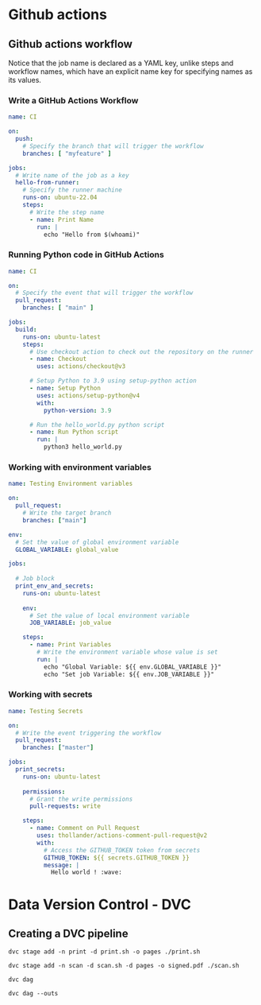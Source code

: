 # Github actions

## Github actions workflow

Notice that the job name is declared as a YAML key, unlike steps and workflow names, which have an explicit name key for specifying names as its values.

### Write a GitHub Actions Workflow

```yaml
name: CI

on:
  push:
    # Specify the branch that will trigger the workflow
    branches: [ "myfeature" ]

jobs:
  # Write name of the job as a key
  hello-from-runner:
    # Specify the runner machine
    runs-on: ubuntu-22.04
    steps:
      # Write the step name
      - name: Print Name
        run: |
          echo "Hello from $(whoami)"
```

### Running Python code in GitHub Actions

```yaml
name: CI

on:
  # Specify the event that will trigger the workflow
  pull_request:
    branches: [ "main" ]

jobs:
  build:
    runs-on: ubuntu-latest
    steps:
      # Use checkout action to check out the repository on the runner
      - name: Checkout
        uses: actions/checkout@v3

      # Setup Python to 3.9 using setup-python action
      - name: Setup Python
        uses: actions/setup-python@v4
        with:
          python-version: 3.9

      # Run the hello_world.py python script
      - name: Run Python script
        run: |
          python3 hello_world.py

```

### Working with environment variables

```yaml
name: Testing Environment variables

on:
  pull_request:
    # Write the target branch
    branches: ["main"]

env:
  # Set the value of global environment variable
  GLOBAL_VARIABLE: global_value

jobs:
  
  # Job block
  print_env_and_secrets:
    runs-on: ubuntu-latest
    
    env:
      # Set the value of local environment variable
      JOB_VARIABLE: job_value

    steps:
      - name: Print Variables
        # Write the environment variable whose value is set
        run: |
          echo "Global Variable: ${{ env.GLOBAL_VARIABLE }}"
          echo "Set job Variable: ${{ env.JOB_VARIABLE }}"
```

### Working with secrets

```yaml
name: Testing Secrets

on:
  # Write the event triggering the workflow
  pull_request:
    branches: ["master"]

jobs:
  print_secrets:
    runs-on: ubuntu-latest
    
    permissions:
      # Grant the write permissions
      pull-requests: write

    steps:
      - name: Comment on Pull Request
        uses: thollander/actions-comment-pull-request@v2
        with:
          # Access the GITHUB_TOKEN token from secrets
          GITHUB_TOKEN: ${{ secrets.GITHUB_TOKEN }}
          message: |
            Hello world ! :wave:
```

# Data Version Control - DVC

## Creating a DVC pipeline

`dvc stage add -n print -d print.sh -o pages ./print.sh`

`dvc stage add -n scan -d scan.sh -d pages -o signed.pdf ./scan.sh`

`dvc dag`

`dvc dag --outs`